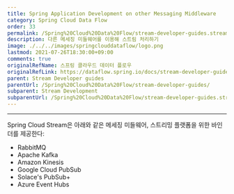 ```yaml
---
title: Spring Application Development on other Messaging Middleware
category: Spring Cloud Data Flow
order: 33
permalink: /Spring%20Cloud%20Data%20Flow/stream-developer-guides.stream-development.stream-other-binders/
description: 다른 메세징 미들웨어를 이용해 스트림 처리하기
image: ./../../images/springclouddataflow/logo.png
lastmod: 2021-07-26T18:30:00+09:00
comments: true
originalRefName: 스프링 클라우드 데이터 플로우
originalRefLink: https://dataflow.spring.io/docs/stream-developer-guides/streams/stream-other-binders/
parent: Stream Developer guides
parentUrl: /Spring%20Cloud%20Data%20Flow/stream-developer-guides/
subparent: Stream Development
subparentUrl: /Spring%20Cloud%20Data%20Flow/stream-developer-guides.stream-development/
---
```


---

Spring Cloud Stream은 아래와 같은 메세징 미들웨어, 스트리밍 플랫폼을 위한 바인더를 제공한다:

- RabbitMQ
- Apache Kafka
- Amazon Kinesis
- Google Cloud PubSub
- Solace's PubSub+
- Azure Event Hubs

